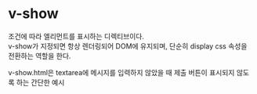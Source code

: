 # v-show

조건에 따라 엘리먼트를 표시하는 디렉티브이다.  
v-show가 지정되면 항상 렌더링되어 DOM에 유지되며, 단순히 display css 속성을 전환하는 역할을 한다.

v-show.html은 textarea에 메시지를 입력하지 않았을 때 제출 버튼이 표시되지 않도록 하는 간단한 예시

